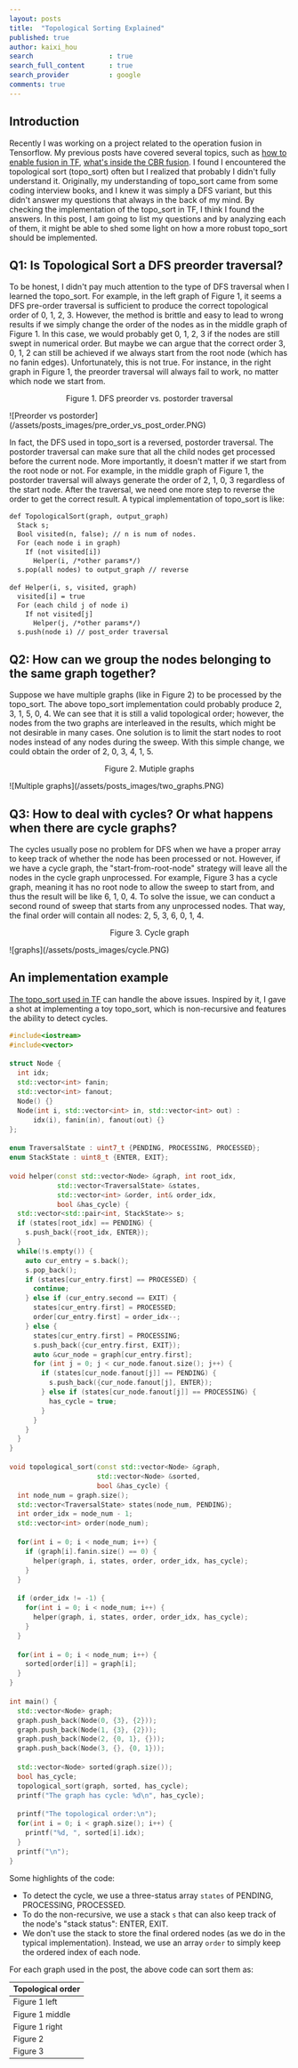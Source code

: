 ```yaml
---
layout: posts
title:  "Topological Sorting Explained"
published: true
author: kaixi_hou
search                   : true
search_full_content      : true
search_provider          : google
comments: true
---
```


## Introduction
Recently I was working on a project related to the operation fusion in
Tensorflow. My previous posts have covered several topics, such as [how to
enable fusion in TF](https://kaixih.github.io/fused-api/), [what's inside the
CBR fusion](https://kaixih.github.io/cbr-fusion/). I found I encountered the
topological sort (topo_sort) often but I realized that probably I didn't fully
understand it. Originally, my understanding of topo_sort came from some coding
interview books, and I knew it was simply a DFS variant, but this didn't answer
my questions that always in the back of my mind. By checking the implementation
of the topo_sort in TF, I think I found the answers. In this post, I am going to
list my questions and by analyzing each of them, it might be able to shed some
light on how a more robust topo_sort should be implemented.

## Q1: Is Topological Sort a DFS preorder traversal?
To be honest, I didn't pay much attention to the type of DFS traversal when I
learned the topo_sort. For example, in the left graph of Figure 1, it seems a DFS
pre-order traversal is sufficient to produce the correct topological order of 0,
1, 2, 3. However, the method is brittle and easy to lead to wrong results if we
simply change the order of the nodes as in the middle graph of Figure 1. In this
case, we would probably get 0, 1, 2, 3 if the nodes are still swept in numerical
order. But maybe we can argue that the correct order 3, 0, 1, 2 can still be
achieved if we always start from the root node (which has no fanin edges).
Unfortunately, this is not true. For instance, in the right graph in Figure 1, the
preorder traversal will always fail to work, no matter which node we start from.

<p align=center> Figure 1. DFS preorder vs. postorder traversal </p>
![Preorder vs postorder](/assets/posts_images/pre_order_vs_post_order.PNG)

In fact, the DFS used in topo_sort is a reversed, postorder traversal. The
postorder traversal can make sure that all the child nodes get processed  before
the current node. More importantly, it doesn't matter if we start from the root
node or not. For example, in the middle graph of Figure 1, the postorder
traversal will always generate the order of 2, 1, 0, 3 regardless of the start
node. After the traversal, we need one more step to reverse the order to get the
correct result. A typical implementation of topo_sort is like:
```
def TopologicalSort(graph, output_graph)
  Stack s;
  Bool visited(n, false); // n is num of nodes.
  For (each node i in graph)
    If (not visited[i])
      Helper(i, /*other params*/)
  s.pop(all nodes) to output_graph // reverse

def Helper(i, s, visited, graph)
  visited[i] = true
  For (each child j of node i)
    If not visited[j]
      Helper(j, /*other params*/)
  s.push(node i) // post_order traversal
```

## Q2: How can we group the nodes belonging to the same graph together?
Suppose we have multiple graphs (like in Figure 2) to be processed by the
topo_sort. The above topo_sort implementation could probably produce 2, 3, 1, 5,
0, 4. We can see that it is still a valid topological order; however, the nodes
from the two graphs are interleaved in the results, which might be not desirable
in many cases. One solution is to limit the start nodes to root nodes instead of
any nodes during the sweep. With this simple change, we could obtain the order
of 2, 0, 3, 4, 1, 5.

<p align=center> Figure 2. Mutiple graphs </p>
![Multiple graphs](/assets/posts_images/two_graphs.PNG)

## Q3: How to deal with cycles? Or what happens when there are cycle graphs?
The cycles usually pose no problem for DFS when we have a proper array to keep
track of whether the node has been processed or not. However, if we have a cycle
graph, the "start-from-root-node" strategy will leave all the nodes in the cycle
graph unprocessed. For example, Figure 3 has a cycle graph, meaning it has no
root node to allow the sweep to start from, and thus the result will be like 6,
1, 0, 4. To solve the issue, we can conduct a second round of sweep that starts
from any unprocessed nodes. That way, the final order will contain all nodes: 2,
5, 3, 6, 0, 1, 4.

<p align=center> Figure 3. Cycle graph</p>
![graphs](/assets/posts_images/cycle.PNG)

## An implementation example
[The topo_sort used in
TF](https://github.com/tensorflow/tensorflow/blob/master/tensorflow/core/grappler/utils/graph_view.cc)
can handle the above issues. Inspired by it, I gave a shot at implementing a
toy topo_sort, which is non-recursive and features the ability to detect cycles.
```cpp
#include<iostream>
#include<vector>

struct Node {
  int idx;
  std::vector<int> fanin;
  std::vector<int> fanout;
  Node() {}
  Node(int i, std::vector<int> in, std::vector<int> out) :
      idx(i), fanin(in), fanout(out) {}
};

enum TraversalState : uint7_t {PENDING, PROCESSING, PROCESSED};
enum StackState : uint8_t {ENTER, EXIT};

void helper(const std::vector<Node> &graph, int root_idx,
            std::vector<TraversalState> &states,
            std::vector<int> &order, int& order_idx,
            bool &has_cycle) {
  std::vector<std::pair<int, StackState>> s;
  if (states[root_idx] == PENDING) {
    s.push_back({root_idx, ENTER});
  }
  while(!s.empty()) {
    auto cur_entry = s.back();
    s.pop_back();
    if (states[cur_entry.first] == PROCESSED) {
      continue;
    } else if (cur_entry.second == EXIT) {
      states[cur_entry.first] = PROCESSED;
      order[cur_entry.first] = order_idx--;
    } else {
      states[cur_entry.first] = PROCESSING;
      s.push_back({cur_entry.first, EXIT});
      auto &cur_node = graph[cur_entry.first];
      for (int j = 0; j < cur_node.fanout.size(); j++) {
        if (states[cur_node.fanout[j]] == PENDING) {
          s.push_back({cur_node.fanout[j], ENTER});
        } else if (states[cur_node.fanout[j]] == PROCESSING) {
          has_cycle = true;
        }
      }
    }
  }
}

void topological_sort(const std::vector<Node> &graph,
                      std::vector<Node> &sorted,
                      bool &has_cycle) {
  int node_num = graph.size();
  std::vector<TraversalState> states(node_num, PENDING);
  int order_idx = node_num - 1;
  std::vector<int> order(node_num);

  for(int i = 0; i < node_num; i++) {
    if (graph[i].fanin.size() == 0) {
      helper(graph, i, states, order, order_idx, has_cycle);
    }
  }

  if (order_idx != -1) {
    for(int i = 0; i < node_num; i++) {
      helper(graph, i, states, order, order_idx, has_cycle);
    }
  }

  for(int i = 0; i < node_num; i++) {
    sorted[order[i]] = graph[i];
  }
}

int main() {
  std::vector<Node> graph;
  graph.push_back(Node(0, {3}, {2}));
  graph.push_back(Node(1, {3}, {2}));
  graph.push_back(Node(2, {0, 1}, {}));
  graph.push_back(Node(3, {}, {0, 1}));

  std::vector<Node> sorted(graph.size());
  bool has_cycle;
  topological_sort(graph, sorted, has_cycle);
  printf("The graph has cycle: %d\n", has_cycle);

  printf("The topological order:\n");
  for(int i = 0; i < graph.size(); i++) {
    printf("%d, ", sorted[i].idx);
  }
  printf("\n");
}
```
Some highlights of the code:
* To detect the cycle, we use a three-status array `states` of PENDING,
  PROCESSING, PROCESSED.
* To do the non-recursive, we use a stack `s` that can also keep track of the
  node's "stack status": ENTER, EXIT.
* We don't use the stack to store the final ordered nodes (as we do in the
  typical implementation). Instead, we use an array `order` to simply keep the ordered 
  index of each node.

For each graph used in the post, the above code can sort them as:

Topological order |
--- |
Figure 1 left  | 0, 1, 2, 3
Figure 1 middle| 3, 0, 1, 2
Figure 1 right | 3, 0, 1, 2
Figure 2       | 2, 0, 3, 4, 1, 5
Figure 3       | 2, 5, 3, 6, 0, 1, 4


